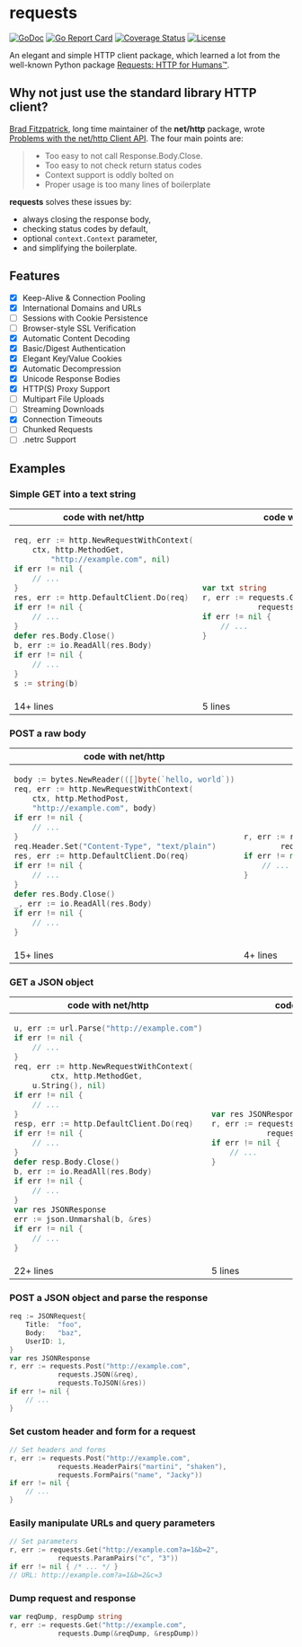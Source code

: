 # requests
[![GoDoc](https://godoc.org/github.com/carlmjohnson/requests?status.svg)](https://pkg.go.dev/github.com/Wenchy/requests) 
[![Go Report Card](https://goreportcard.com/badge/github.com/carlmjohnson/requests)](https://goreportcard.com/report/github.com/Wenchy/requests)
[![Coverage Status](https://codecov.io/gh/Wenchy/requests/branch/master/graph/badge.svg)](https://codecov.io/gh/Wenchy/requests) 
[![License](https://img.shields.io/github/license/Wenchy/requests?style=flat-square)](https://opensource.org/licenses/MIT)

An elegant and simple HTTP client package, which learned a lot from the well-known Python package [Requests: HTTP for Humans™](https://requests.readthedocs.io/).

## Why not just use the standard library HTTP client?

[Brad Fitzpatrick](https://github.com/bradfitz), long time maintainer of the **net/http** package, wrote [Problems with the net/http Client API](https://github.com/bradfitz/exp-httpclient/blob/master/problems.md). The four main points are:

> - Too easy to not call Response.Body.Close.
> - Too easy to not check return status codes
> - Context support is oddly bolted on
> - Proper usage is too many lines of boilerplate

**requests** solves these issues by:

- always closing the response body,
- checking status codes by default,
- optional `context.Context` parameter,
- and simplifying the boilerplate.

## Features

- [x] Keep-Alive & Connection Pooling
- [x] International Domains and URLs
- [ ] Sessions with Cookie Persistence
- [ ] Browser-style SSL Verification
- [x] Automatic Content Decoding
- [x] Basic/Digest Authentication
- [x] Elegant Key/Value Cookies
- [x] Automatic Decompression
- [x] Unicode Response Bodies
- [x] HTTP(S) Proxy Support
- [ ] Multipart File Uploads
- [ ] Streaming Downloads
- [x] Connection Timeouts
- [ ] Chunked Requests
- [ ] .netrc Support

## Examples

### Simple GET into a text string

<table>
<thead>
<tr>
<th><strong>code with net/http</strong></th>
<th><strong>code with requests</strong></th>
</tr>
</thead>
<tbody>
<tr>
<td>

```go
req, err := http.NewRequestWithContext(
    ctx, http.MethodGet,
        "http://example.com", nil)
if err != nil {
    // ...
}
res, err := http.DefaultClient.Do(req)
if err != nil {
    // ...
}
defer res.Body.Close()
b, err := io.ReadAll(res.Body)
if err != nil {
    // ...
}
s := string(b)
```
</td>
<td>

```go
var txt string
r, err := requests.Get("http://example.com"),
            requests.ToText(&txt))
if err != nil {
    // ...
}
```

</td>
</tr>
<tr><td>14+ lines</td><td>5 lines</td></tr>
</tbody>
</table>


### POST a raw body

<table>
<thead>
<tr>
<th><strong>code with net/http</strong></th>
<th><strong>code with requests</strong></th>
</tr>
</thead>
<tbody>
<tr>
<td>

```go
body := bytes.NewReader(([]byte(`hello, world`))
req, err := http.NewRequestWithContext(
    ctx, http.MethodPost, 
    "http://example.com", body)
if err != nil {
    // ...
}
req.Header.Set("Content-Type", "text/plain")
res, err := http.DefaultClient.Do(req)
if err != nil {
    // ...
}
defer res.Body.Close()
_, err := io.ReadAll(res.Body)
if err != nil {
    // ...
}
```

</td>
<td>

```go
r, err := requests.Post("http://example.com",   
        requests.Data(`hello, world`))
if err != nil {
    // ...
}
```

</td>
</tr>
<tr><td>15+ lines</td><td>4+ lines</td></tr></tbody></table>

### GET a JSON object

<table>
<thead>
<tr>
<th><strong>code with net/http</strong></th>
<th><strong>code with requests</strong></th>
</tr>
</thead>
<tbody>
<tr>
<td>

```go
u, err := url.Parse("http://example.com")
if err != nil {
    // ...
}
req, err := http.NewRequestWithContext(
        ctx, http.MethodGet,
    u.String(), nil)
if err != nil {
    // ...
}
resp, err := http.DefaultClient.Do(req)
if err != nil {
    // ...
}
defer resp.Body.Close()
b, err := io.ReadAll(res.Body)
if err != nil {
    // ...
}
var res JSONResponse
err := json.Unmarshal(b, &res)
if err != nil {
    // ...
}
```
</td><td>

```go
var res JSONResponse
r, err := requests.Post("http://example.com"),
            requests.ToJSON(&res))
if err != nil {
    // ...
}
```

</td>
</tr>
<tr><td>22+ lines</td><td>5 lines</td></tr></tbody></table>

### POST a JSON object and parse the response

```go
req := JSONRequest{
    Title:  "foo",
    Body:   "baz",
    UserID: 1,
}
var res JSONResponse
r, err := requests.Post("http://example.com",
            requests.JSON(&req),
            requests.ToJSON(&res))
if err != nil {
    // ...
}
```

### Set custom header and form for a request

```go
// Set headers and forms
r, err := requests.Post("http://example.com", 
            requests.HeaderPairs("martini", "shaken"),
            requests.FormPairs("name", "Jacky"))
if err != nil {
    // ...
}
```

### Easily manipulate URLs and query parameters

```go
// Set parameters
r, err := requests.Get("http://example.com?a=1&b=2", 
            requests.ParamPairs("c", "3"))
if err != nil { /* ... */ }
// URL: http://example.com?a=1&b=2&c=3
```

### Dump request and response

```go
var reqDump, respDump string
r, err := requests.Get("http://example.com", 
            requests.Dump(&reqDump, &respDump))
```
